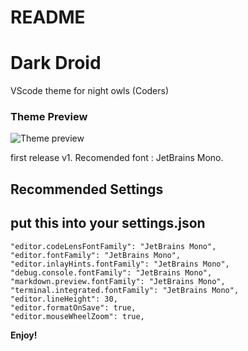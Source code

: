 # README

# Dark Droid

VScode theme for night owls (Coders)

### Theme Preview

![Theme preview](https://github.com/leoAnimesh/darkdroid-vscode-theme/assets/Images/darkdroid_preview.png?raw=true)

first release v1.
Recomended font : JetBrains Mono.

## Recommended Settings

## put this into your settings.json

    "editor.codeLensFontFamily": "JetBrains Mono",
    "editor.fontFamily": "JetBrains Mono",
    "editor.inlayHints.fontFamily": "JetBrains Mono",
    "debug.console.fontFamily": "JetBrains Mono",
    "markdown.preview.fontFamily": "JetBrains Mono",
    "terminal.integrated.fontFamily": "JetBrains Mono",
    "editor.lineHeight": 30,
    "editor.formatOnSave": true,
    "editor.mouseWheelZoom": true,

**Enjoy!**
